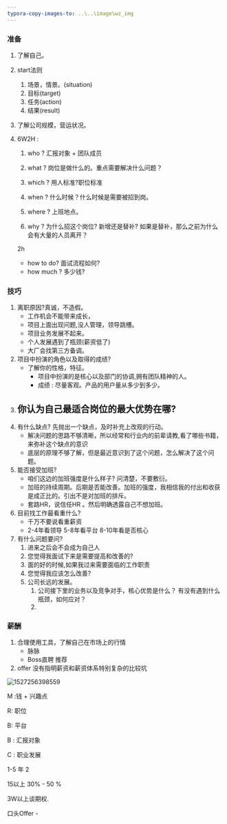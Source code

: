 ```yaml
---
typora-copy-images-to: ..\..\image\wz_img
---
```


###  准备

1. 了解自己。

2. start法则
   1. 场景，情景。(situation) 
   2. 目标(target)
   3. 任务(action)
   4. 结果(result)

3. 了解公司规模，营运状况。

4. 6W2H : 
   1. who ? 汇报对象 + 团队成员

   2. what ? 岗位是做什么的。重点需要解决什么问题？

   3. which ? 用人标准?职位标准

   4. when ? 什么时候？什么时候是需要被招到岗。

   5. where ? 上班地点。

   6. why ? 为什么招这个岗位? 新增还是替补? 如果是替补，那么之前为什么会有大量的人员离开？

     2h

   - how to do? 面试流程如何?
   - how much ? 多少钱?

   


### 技巧

1. 离职原因?真诚，不造假。
   - 工作机会不能带来成长，
   - 项目上面出现问题,没人管理，领导跳槽。
   - 项目业务发展不起来。
   - 个人发展遇到了瓶颈(薪资低了)
   - 大厂会找第三方备调。
2. 项目中扮演的角色以及取得的成绩?
   - 了解你的性格，特征。
     - 项目中扮演的是核心以及部门的协调,拥有团队精神的人。
     - 成绩 : 尽量客观。产品的用户量从多少到多少。
3. 你认为自己最适合岗位的最大优势在哪?
   - 
4. 有什么缺点? 先抛出一个缺点，及时补充上改观的行动。
   - 解决问题的思路不够清晰，所以经常和行业内的前辈请教,看了哪些书籍，来弥补这个缺点的意识
   - 底层的原理不够了解，但是最近意识到了这个问题，怎么解决了这个问题。
5. 能否接受加班?
   - 咱们这边的加班强度是什么样子? 问清楚，不要敷衍。
   - 加班的持续周期。后期是否能改善。加班的强度，我相信我的付出和收获是成正比的。引出不是对加班的排斥。
   - 套路HR，说信任HR 。然后明确透露自己不想加班。
6. 目前找工作最看重什么?
   - 千万不要说看重薪资
   - 2-4年看领导 5-8年看平台 8-10年看是否核心
7. 有什么问题要问?
   1. 进来之后会不会成为自己人
   2. 您觉得我面试下来是需要提高和改善的?
   3. 面的好的时候,如果我过来需要面临的工作职责
   4. 您觉得我应该怎么改善?
   5. 公司长远的发展。
      1. 公司接下里的业务以及竞争对手，核心优势是什么？ 有没有遇到什么瓶颈，如何应对？
      2. 

### 薪酬

1. 合理使用工具，了解自己在市场上的行情
   - 脉脉 
   - Boss直聘  推荐
2. offer 没有指明薪资和薪资体系特别复杂的比较坑

![1527256398559](D:\github\MyHome\image\wz_img\1527256398559.png)

M :钱 +  兴趣点

R: 职位

B: 平台

B : 汇报对象

C : 职业发展



1-5  年  2

15以上 30% - 50 %

3W以上谈期权.





口头Offer - 

